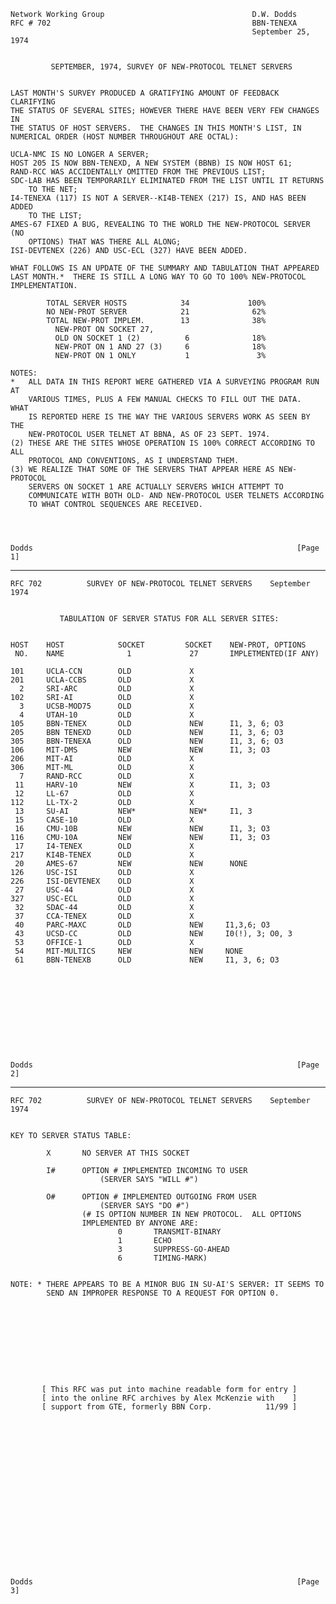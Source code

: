     Network Working Group                                 D.W. Dodds
    RFC # 702                                             BBN-TENEXA
                                                          September 25, 1974


             SEPTEMBER, 1974, SURVEY OF NEW-PROTOCOL TELNET SERVERS


    LAST MONTH'S SURVEY PRODUCED A GRATIFYING AMOUNT OF FEEDBACK CLARIFYING
    THE STATUS OF SEVERAL SITES; HOWEVER THERE HAVE BEEN VERY FEW CHANGES IN
    THE STATUS OF HOST SERVERS.  THE CHANGES IN THIS MONTH'S LIST, IN
    NUMERICAL ORDER (HOST NUMBER THROUGHOUT ARE OCTAL):

    UCLA-NMC IS NO LONGER A SERVER;
    HOST 205 IS NOW BBN-TENEXD, A NEW SYSTEM (BBNB) IS NOW HOST 61;
    RAND-RCC WAS ACCIDENTALLY OMITTED FROM THE PREVIOUS LIST;
    SDC-LAB HAS BEEN TEMPORARILY ELIMINATED FROM THE LIST UNTIL IT RETURNS
        TO THE NET;
    I4-TENEXA (117) IS NOT A SERVER--KI4B-TENEX (217) IS, AND HAS BEEN ADDED
        TO THE LIST;
    AMES-67 FIXED A BUG, REVEALING TO THE WORLD THE NEW-PROTOCOL SERVER (NO
        OPTIONS) THAT WAS THERE ALL ALONG;
    ISI-DEVTENEX (226) AND USC-ECL (327) HAVE BEEN ADDED.

    WHAT FOLLOWS IS AN UPDATE OF THE SUMMARY AND TABULATION THAT APPEARED
    LAST MONTH.*  THERE IS STILL A LONG WAY TO GO TO 100% NEW-PROTOCOL
    IMPLEMENTATION.

            TOTAL SERVER HOSTS            34             100%
            NO NEW-PROT SERVER            21              62%
            TOTAL NEW-PROT IMPLEM.        13              38%
              NEW-PROT ON SOCKET 27,
              OLD ON SOCKET 1 (2)          6              18%
              NEW-PROT ON 1 AND 27 (3)     6              18%
              NEW-PROT ON 1 ONLY           1               3%

    NOTES:
    *   ALL DATA IN THIS REPORT WERE GATHERED VIA A SURVEYING PROGRAM RUN AT
        VARIOUS TIMES, PLUS A FEW MANUAL CHECKS TO FILL OUT THE DATA.  WHAT
        IS REPORTED HERE IS THE WAY THE VARIOUS SERVERS WORK AS SEEN BY THE
        NEW-PROTOCOL USER TELNET AT BBNA, AS OF 23 SEPT. 1974.
    (2) THESE ARE THE SITES WHOSE OPERATION IS 100% CORRECT ACCORDING TO ALL
        PROTOCOL AND CONVENTIONS, AS I UNDERSTAND THEM.
    (3) WE REALIZE THAT SOME OF THE SERVERS THAT APPEAR HERE AS NEW-PROTOCOL
        SERVERS ON SOCKET 1 ARE ACTUALLY SERVERS WHICH ATTEMPT TO
        COMMUNICATE WITH BOTH OLD- AND NEW-PROTOCOL USER TELNETS ACCORDING
        TO WHAT CONTROL SEQUENCES ARE RECEIVED.




    Dodds                                                           [Page 1]

------------------------------------------------------------------------

``` newpage
RFC 702          SURVEY OF NEW-PROTOCOL TELNET SERVERS    September 1974


           TABULATION OF SERVER STATUS FOR ALL SERVER SITES:


HOST    HOST            SOCKET         SOCKET    NEW-PROT, OPTIONS
 NO.    NAME              1             27       IMPLETMENTED(IF ANY)

101     UCLA-CCN        OLD             X
201     UCLA-CCBS       OLD             X
  2     SRI-ARC         OLD             X
102     SRI-AI          OLD             X
  3     UCSB-MOD75      OLD             X
  4     UTAH-10         OLD             X
105     BBN-TENEX       OLD             NEW      I1, 3, 6; O3
205     BBN TENEXD      OLD             NEW      I1, 3, 6; O3
305     BBN-TENEXA      OLD             NEW      I1, 3, 6; O3
106     MIT-DMS         NEW             NEW      I1, 3; O3
206     MIT-AI          OLD             X
306     MIT-ML          OLD             X
  7     RAND-RCC        OLD             X
 11     HARV-10         NEW             X        I1, 3; O3
 12     LL-67           OLD             X
112     LL-TX-2         OLD             X
 13     SU-AI           NEW*            NEW*     I1, 3
 15     CASE-10         OLD             X
 16     CMU-10B         NEW             NEW      I1, 3; O3
116     CMU-10A         NEW             NEW      I1, 3; O3
 17     I4-TENEX        OLD             X
217     KI4B-TENEX      OLD             X
 20     AMES-67         NEW             NEW      NONE
126     USC-ISI         OLD             X
226     ISI-DEVTENEX    OLD             X
 27     USC-44          OLD             X
327     USC-ECL         OLD             X
 32     SDAC-44         OLD             X
 37     CCA-TENEX       OLD             X
 40     PARC-MAXC       OLD             NEW     I1,3,6; O3
 43     UCSD-CC         OLD             NEW     I0(!), 3; O0, 3
 53     OFFICE-1        OLD             X
 54     MIT-MULTICS     NEW             NEW     NONE
 61     BBN-TENEXB      OLD             NEW     I1, 3, 6; O3











Dodds                                                           [Page 2]
```

------------------------------------------------------------------------

``` newpage
RFC 702          SURVEY OF NEW-PROTOCOL TELNET SERVERS    September 1974


KEY TO SERVER STATUS TABLE:

        X       NO SERVER AT THIS SOCKET

        I#      OPTION # IMPLEMENTED INCOMING TO USER
                    (SERVER SAYS "WILL #")

        O#      OPTION # IMPLEMENTED OUTGOING FROM USER
                    (SERVER SAYS "DO #")
                (# IS OPTION NUMBER IN NEW PROTOCOL.  ALL OPTIONS
                IMPLEMENTED BY ANYONE ARE:
                        0       TRANSMIT-BINARY
                        1       ECHO
                        3       SUPPRESS-GO-AHEAD
                        6       TIMING-MARK)


NOTE: * THERE APPEARS TO BE A MINOR BUG IN SU-AI'S SERVER: IT SEEMS TO
        SEND AN IMPROPER RESPONSE TO A REQUEST FOR OPTION 0.










       [ This RFC was put into machine readable form for entry ]
       [ into the online RFC archives by Alex McKenzie with    ]
       [ support from GTE, formerly BBN Corp.            11/99 ]



















Dodds                                                           [Page 3]
```
